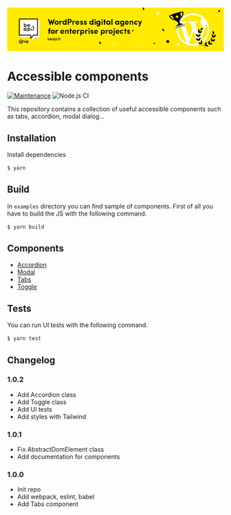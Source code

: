 [![Be API Github Banner](.github/banner-github.png)](https://beapi.fr)

# Accessible components
[![Maintenance](https://img.shields.io/badge/Maintained%3F-yes-green.svg)](https://GitHub.com/Naereen/StrapDown.js/graphs/commit-activity)
![Node.js CI](https://github.com/BeAPI/beapi-frontend-framework/workflows/Node.js%20CI/badge.svg?branch=master)

This repository contains a collection of useful accessible components such as tabs, accordion, modal dialog...

## Installation

Install dependencies
```bash
$ yarn
```

## Build

In `examples` directory you can find sample of components. First of all you have to build the JS with the following command.
```bash
$ yarn build
```

## Components
*   [Accordion](examples/accessible-accordion/)
*   [Modal](examples/accessible-modal/)
*   [Tabs](examples/accessible-tabs/)
*   [Toggle](examples/accessible-toggle/)

## Tests

You can run UI tests with the following command.
```bash
$ yarn test
```

## Changelog

### 1.0.2
*   Add Accordion class
*   Add Toggle class
*   Add UI tests
*   Add styles with Tailwind

### 1.0.1
*   Fix AbstractDomElement class
*   Add documentation for components

### 1.0.0
*   Init repo
*   Add webpack, eslint, babel
*   Add Tabs component
